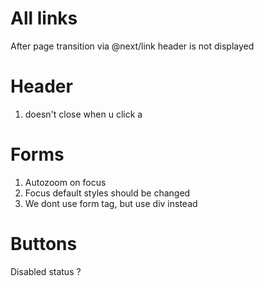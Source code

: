 # All links
After page transition via @next/link header is not displayed

# Header
1.  <MobileMenu/> doesn't close when u click a <Link/>

# Forms
1. Autozoom on focus
2. Focus default styles should be changed
3. We dont use form tag, but use div instead

# Buttons 
Disabled status ?
